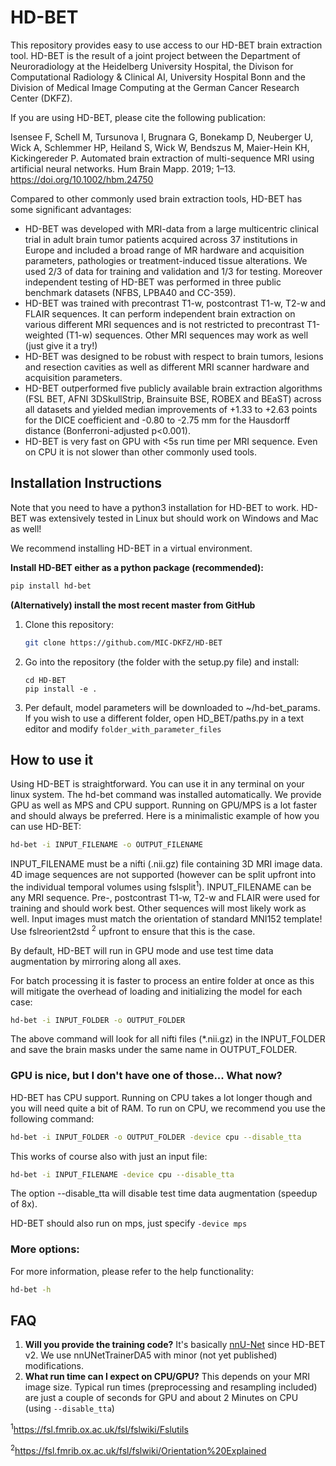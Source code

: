# HD-BET

This repository provides easy to use access to our HD-BET
brain extraction tool. HD-BET is the result of a joint project between the
Department of Neuroradiology at the Heidelberg University Hospital, the Divison 
for Computational Radiology & Clinical AI, University Hospital Bonn and the
Division of Medical Image Computing at the German Cancer Research Center (DKFZ).

If you are using HD-BET, please cite the following publication:

Isensee F, Schell M, Tursunova I, Brugnara G, Bonekamp D, Neuberger U, Wick A,
Schlemmer HP, Heiland S, Wick W, Bendszus M, Maier-Hein KH, Kickingereder P.
Automated brain extraction of multi-sequence MRI using artificial neural
networks. Hum Brain Mapp. 2019; 1–13. https://doi.org/10.1002/hbm.24750

Compared to other commonly used brain extraction tools, HD-BET has some
significant advantages:

- HD-BET was developed with MRI-data from a large multicentric clinical trial in
  adult brain tumor patients acquired across 37 institutions in Europe and
  included a broad range of MR hardware and acquisition parameters, pathologies
  or treatment-induced tissue alterations. We used 2/3 of data for training and
  validation and 1/3 for testing. Moreover independent testing of HD-BET was
  performed in three public benchmark datasets (NFBS, LPBA40 and CC-359).
- HD-BET was trained with precontrast T1-w, postcontrast T1-w, T2-w and FLAIR
  sequences. It can perform independent brain extraction on various different
  MRI sequences and is not restricted to precontrast T1-weighted (T1-w)
  sequences. Other MRI sequences may work as well (just give it a try!)
- HD-BET was designed to be robust with respect to brain tumors, lesions and
  resection cavities as well as different MRI scanner hardware and acquisition
  parameters.
- HD-BET outperformed five publicly available brain extraction algorithms (FSL
  BET, AFNI 3DSkullStrip, Brainsuite BSE, ROBEX and BEaST) across all datasets
  and yielded median improvements of +1.33 to +2.63 points for the DICE
  coefficient and -0.80 to -2.75 mm for the Hausdorff distance
  (Bonferroni-adjusted p<0.001).
- HD-BET is very fast on GPU with <5s run time per MRI sequence. Even on CPU it
  is not slower than other commonly used tools.

## Installation Instructions

Note that you need to have a python3 installation for HD-BET to work. HD-BET was 
extensively tested in Linux but should work on Windows and Mac as well!

We recommend installing HD-BET in a virtual environment.

**Install HD-BET either as a python package (recommended):**
```bash
pip install hd-bet
```

**(Alternatively) install the most recent master from GitHub**
1. Clone this repository:
   ```bash
   git clone https://github.com/MIC-DKFZ/HD-BET
   ```
2. Go into the repository (the folder with the setup.py file) and install:
   ```
   cd HD-BET
   pip install -e .
   ```
3. Per default, model parameters will be downloaded to ~/hd-bet_params. If you
   wish to use a different folder, open HD_BET/paths.py in a text editor and
   modify `folder_with_parameter_files`

## How to use it

Using HD-BET is straightforward. You can use it in any terminal on your linux
system. The hd-bet command was installed automatically. We provide GPU as well
as MPS and CPU support. Running on GPU/MPS is a lot faster and should always be
preferred. Here is a minimalistic example of how you can use HD-BET:

```bash
hd-bet -i INPUT_FILENAME -o OUTPUT_FILENAME
```

INPUT_FILENAME must be a nifti (.nii.gz) file containing 3D MRI image data. 4D
image sequences are not supported (however can be split upfront into the
individual temporal volumes using fslsplit<sup>1</sup>). INPUT_FILENAME can be
any MRI sequence. Pre-, postcontrast T1-w, T2-w and FLAIR were used for training 
and should work best. Other sequences will most likely work as well. Input 
images must match the orientation of standard MNI152
template! Use fslreorient2std <sup>2</sup> upfront to ensure that this is the
case.

By default, HD-BET will run in GPU mode and use test time data
augmentation by mirroring along all axes.

For batch processing it is faster to process an entire folder at once as this
will mitigate the overhead of loading and initializing the model for each case:

```bash
hd-bet -i INPUT_FOLDER -o OUTPUT_FOLDER
```

The above command will look for all nifti files (\*.nii.gz) in the INPUT_FOLDER
and save the brain masks under the same name in OUTPUT_FOLDER.

### GPU is nice, but I don't have one of those... What now?

HD-BET has CPU support. Running on CPU takes a lot longer though and you will
need quite a bit of RAM. To run on CPU, we recommend you use the following
command:

```bash
hd-bet -i INPUT_FOLDER -o OUTPUT_FOLDER -device cpu --disable_tta
```

This works of course also with just an input file:

```bash
hd-bet -i INPUT_FILENAME -device cpu --disable_tta
```

The option --disable_tta will disable test time data augmentation
(speedup of 8x).

HD-BET should also run on mps, just specify `-device mps`

### More options:

For more information, please refer to the help functionality:

```bash
hd-bet -h
```

## FAQ
1. **Will you provide the training code?** It's basically 
[nnU-Net](https://github.com/MIC-DKFZ/nnUNet) since HD-BET v2. We use 
   nnUNetTrainerDA5 with minor (not yet published) modifications.
2. **What run time can I expect on CPU/GPU?** This depends on your MRI image
   size. Typical run times (preprocessing and resampling
   included) are just a couple of seconds for GPU and about 2 Minutes on CPU
   (using `--disable_tta`)

<sup>1</sup>https://fsl.fmrib.ox.ac.uk/fsl/fslwiki/Fslutils

<sup>2</sup>https://fsl.fmrib.ox.ac.uk/fsl/fslwiki/Orientation%20Explained
